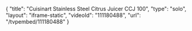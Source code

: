 {
    "title": "Cuisinart Stainless Steel Citrus Juicer CCJ 100",
    "type": "solo",
    "layout": "iframe-static",
    "videoId": "111180488",
    "url": "\/tvpembed\/111180488"
}